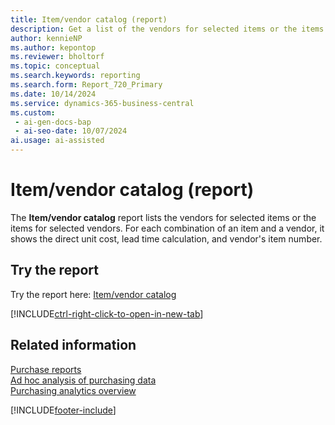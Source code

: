 ```yaml
---
title: Item/vendor catalog (report)
description: Get a list of the vendors for selected items or the items for selected vendors.
author: kennieNP
ms.author: kepontop
ms.reviewer: bholtorf
ms.topic: conceptual
ms.search.keywords: reporting
ms.search.form: Report_720_Primary
ms.date: 10/14/2024
ms.service: dynamics-365-business-central
ms.custom:
 - ai-gen-docs-bap
 - ai-seo-date: 10/07/2024
ai.usage: ai-assisted
---
```


# Item/vendor catalog (report)

The **Item/vendor catalog** report lists the vendors for selected items or the items for selected vendors. For each combination of an item and a vendor, it shows the direct unit cost, lead time calculation, and vendor's item number.

<!--## Use cases

??? Alternative to report 320 ????-->

## Try the report

Try the report here: [Item/vendor catalog](https://businesscentral.dynamics.com?report=720)

[!INCLUDE[ctrl-right-click-to-open-in-new-tab](../includes/ctrl-right-click-to-open-in-new-tab.md)]

## Related information

[Purchase reports](../purchase-reports.md)  
[Ad hoc analysis of purchasing data](../ad-hoc-analysis-purchasing.md)  
[Purchasing analytics overview](../purchasing-analytics-overview.md)  

[!INCLUDE[footer-include](../includes/footer-banner.md)]
